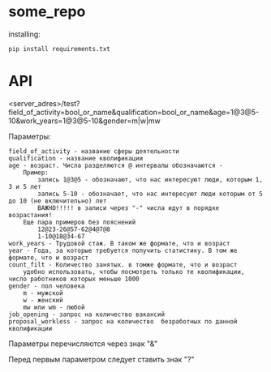 # some_repo

installing:

    pip install requirements.txt

# API

<server_adres>/test?field_of_activity=bool_or_name&qualification=bool_or_name&age=1@3@5-10&work_years=1@3@5-10&gender=m|w|mw

Параметры:

    field_of_activity - название сферы деятельности
    qualification - название кволификации
    age - возраст. Числа разделяются @ интервалы обозначаются - 
        Пример:
            запись 1@3@5 - обозначают, что нас интересуют люди, которым 1, 3 и 5 лет
            запись 5-10 - обозначает, что нас интересуют люди которым от 5 до 10 (не включительно) лет
            ВАЖНО!!!!! в записи через "-" числа идут в порядке возрастания!
        Еще пара примеров без пояснений
            12@23-26@57-62@4@7@8
            1-10@18@34-67
    work_years - Трудовой стаж. В таком же формате, что и возраст
    year - Года, за которые требуется получить статистику. В том же формате, что и возраст
    count_filt - Количество занятых. в томже формате, что и возраст
        удобно использовать, чтобы посмотреть только те кволификации, число работников которых меньше 1000
    gender - пол человека
        m - мужской
        w - женский
        mw или wm - любой
    job_opening - запрос на количество вакансий
    proposal_workless - запрос на количество  безработных по данной кволификации

Параметры перечисляются через знак "&"

Перед первым параметром следует ставить знак "?"